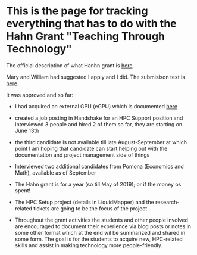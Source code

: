 # This is the page for tracking everything that has to do with the Hahn Grant "Teaching Through Technology"

The official description of what Hanhn grant is [here](https://www.pomona.edu/administration/academic-dean/funding/teaching-and-learning).

Mary and William had suggested I apply and I did. The submisison text is [here](https://github.com/Pomona-ITS/hpc/blob/master/projects/HahnGrant/ITS_HPC_Submission.md). 

It was approved and so far:

- I had acquired an external GPU (eGPU) which is documented [here](https://github.com/Pomona-ITS/hpc/blob/master/design/vendors/Sonnet/README.md)

- created a job posting in Handshake for an HPC Support position and interviewed 3 people and hired 2 of them so far, they are starting on June 13th

- the third candidate is not available till late August-September at which point I am hoping that candidate can start helping out with the documentation and project management side of things

- Interviewed two additional candidates from Pomona (Economics and Math), available as of September

- The Hahn grant is for a year (so till May of 2019); or if the money os spent!

- The HPC Setup project (details in LiquidMapper) and the research-related tickets are going to be the focus of the project

- Throughout the grant activities the students and other people involved are encouraged to document their experience via blog posts or notes in some other format which at the end wil be summarized and shared in some form. The goal is for the students to acquire new, HPC-related skills and assist in making technology more people-friendly.
